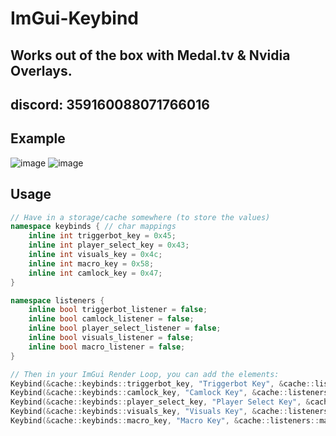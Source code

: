 # ImGui-Keybind
## Works out of the box with Medal.tv & Nvidia Overlays.

## discord: 359160088071766016

## Example
![image](https://github.com/user-attachments/assets/9d59c3f3-b959-4e4e-9dc3-311dead6990e)
![image](https://github.com/user-attachments/assets/5f76f1c2-ab5e-4199-b28b-18b0863f10b7)

## Usage
```cpp
// Have in a storage/cache somewhere (to store the values)
namespace keybinds { // char mappings
	inline int triggerbot_key = 0x45;
	inline int player_select_key = 0x43;
	inline int visuals_key = 0x4c;
	inline int macro_key = 0x58;
	inline int camlock_key = 0x47;
}

namespace listeners {
	inline bool triggerbot_listener = false;
	inline bool camlock_listener = false;
	inline bool player_select_listener = false;
	inline bool visuals_listener = false;
	inline bool macro_listener = false;
}

// Then in your ImGui Render Loop, you can add the elements:
Keybind(&cache::keybinds::triggerbot_key, "Triggerbot Key", &cache::listeners::triggerbot_listener, "tb");
Keybind(&cache::keybinds::camlock_key, "Camlock Key", &cache::listeners::camlock_listener, "cl");
Keybind(&cache::keybinds::player_select_key, "Player Select Key", &cache::listeners::player_select_listener, "ps");
Keybind(&cache::keybinds::visuals_key, "Visuals Key", &cache::listeners::visuals_listener, "vs");
Keybind(&cache::keybinds::macro_key, "Macro Key", &cache::listeners::macro_listener, "mc");
```
